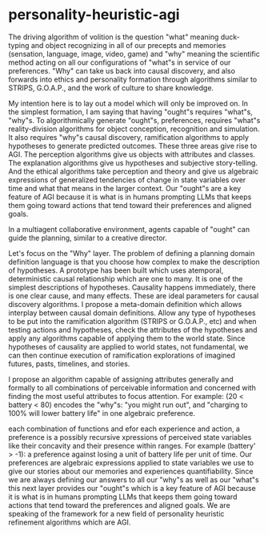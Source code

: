 # personality-heuristic-agi
The driving algorithm of volition is the question "what" meaning duck-typing and object recognizing in all of our precepts and memories (sensation, language, image, video, game) and "why" meaning the scientific method acting on all our configurations of "what"s in service of our preferences. "Why" can take us back into causal discovery, and also forwards into ethics and personality formation through algorithms similar to STRIPS, G.O.A.P., and the work of culture to share knowledge.

My intention here is to lay out a model which will only be improved on. In the simplest formation, I am saying that having "ought"s requires "what"s, "why"s. To algorithmically generate "ought"s, preferences, requires "what"s reality-division algorithms for object conception, recognition and simulation. It also requires "why"s causal discovery, ramification algorithms to apply hypotheses to generate predicted outcomes. These three areas give rise to AGI. The perception algorithms give us objects with attributes and classes. The explanation algorithms give us hypotheses and subjective story-telling. And the ethical algorithms take perception and theory and give us algebraic expressions of generalized tendencies of change in state variables over time and what that means in the larger context. Our "ought"s are a key feature of AGI because it is what is in humans prompting LLMs that keeps them going toward actions that tend toward their preferences and aligned goals.

In a multiagent collaborative environment, agents capable of "ought" can guide the planning, similar to a creative director.

Let's focus on the "Why" layer. The problem of defining a planning domain definition language is that you choose how complex to make the description of hypotheses. A prototype has been built which uses atemporal, deterministic causal relationship which are one to many. It is one of the simplest descriptions of hypotheses. Causality happens immediately, there is one clear cause, and many effects. These are ideal parameters for causal discovery algorithms. I propose a meta-domain definition which allows interplay between causal domain definitions. Allow any type of hypotheses to be put into the ramification algorithm (STRIPS or G.O.A.P., etc) and when testing actions and hypotheses, check the attributes of the hypotheses and apply any algorithms capable of applying them to the world state. Since hypotheses of causality are applied to world states, not fundamental, we can then continue execution of ramification explorations of imagined futures, pasts, timelines, and stories.

I propose an algorithm capable of assigning attributes generally and formally to all combinations of perceivable information and concerned with finding the most useful attributes to focus attention. For example: (20 < battery < 80) encodes the "why"s: "you might run out", and "charging to 100% will lower battery life" in one algebraic preference.

 each combination of functions and efor each experience and action, a preference is a possibly recursive xpressions of perceived state variables like their concavity and their presence within ranges. For example (battery' > -1): a preference against losing a unit of battery life per unit of time. Our preferences are algebraic expressions applied to state variables we use to give our stories about our memories and experiences quantifiability. Since we are always defining our answers to all our "why"s as well as our "what"s this next layer provides our "ought"s which is a key feature of AGI because it is what is in humans prompting LLMs that keeps them going toward actions that tend toward the preferences and aligned goals.
We are speaking of the framework for a new field of personality heuristic refinement algorithms which are AGI.
